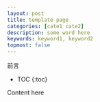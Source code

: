 ```yaml
---
layout: post
title: template page
categories: [cate1 cate2]
description: some word here
keywords: keyword1, keyword2
topmost: false
---
```


前言

* TOC
{:toc}

Content here
